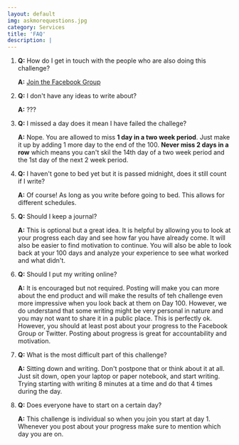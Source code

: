 ```yaml
---
layout: default
img: askmorequestions.jpg
category: Services
title: 'FAQ'
description: |
---
```


1. **Q:** How do I get in touch with the people who are also doing this challenge?
   
   **A:** [Join the Facebook Group](https://www.facebook.com/groups/writingfor100days/)

1. **Q:** I don't have any ideas to write about?

   **A:**  ???

1. **Q:** I missed a day does it mean I have failed the challege?
   
   **A:** Nope.  You are allowed to miss **1 day in a  two week period**.  Just make it up by adding 1 more day to the end of the 100.  **Never miss 2 days in a row** which means you can't skil the 14th day of a two week period and the 1st day of the next 2 week period.

1. **Q:** I haven't gone to bed yet but it is passed midnight, does it still count if I write?
   
   **A:** Of course!  As long as you write before going to bed.  This allows for different schedules.

1. **Q:** Should I keep a journal?
   
   **A:** This is optional but a great idea.  It is helpful by allowing you to look at your progress each day and see how far you have already come.  It will also be easier to find motivation to continue.  You will also be able to look back at your 100 days and analyze your experience to see what worked and what didn't.

1. **Q:** Should I put my writing online?
   
   **A:** It is encouraged but not required.  Posting will make you can more about the end product and will make the results of teh challenge even more impressive when you look back at them on Day 100.  However, we do understand that some writing might be very personal in nature and you may not want to share it in a public place.  This is perfectly ok.  However, you should at least post about your progress to the Facebook Group or Twitter.  Posting about progress is great for accountability and motivation.  

1. **Q:** What is the most difficult part of this challenge?
   
   **A:** Sitting down and writing.  Don't postpone that or think about it at all.  Just sit down, open your laptop or paper notebook, and start writing.  Trying starting with writing 8 minutes at a time and do that 4 times during the day.  

1. **Q:** Does everyone have to start on a certain day?
   
   **A:** This challenge is individual so when you join you start at day 1.  Whenever you post about your progress make sure to mention which day you are on.   
